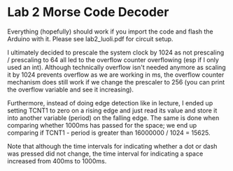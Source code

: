 # Lab 2 Morse Code Decoder

Everything (hopefully) should work if you import the code and flash the Arduino with it. Please see lab2_luoli.pdf for circuit setup.

I ultimately decided to prescale the system clock by 1024 as not prescaling / prescaling to 64 all led to the overflow counter overflowing (esp if I only used an int). Although technically overflow isn't needed anymore as scaling it by 1024 prevents overflow as we are working in ms, the overflow counter mechanism does still work if we change the prescaler to 256 (you can print the overflow variable and see it increasing). 

Furthermore, instead of doing edge detection like in lecture, I ended up setting TCNT1 to zero on a rising edge and just read its value and store it into another variable (period) on the falling edge. The same is done when comparing whether 1000ms has passed for the space; we end up comparing if TCNT1 - period is greater than 16000000 / 1024 = 15625.

Note that although the time intervals for indicating whether a dot or dash was pressed did not change, the time interval for indicating a space increased from 400ms to 1000ms.
